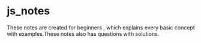 # js_notes
These notes are created for beginners , which explains every basic concept with examples.These notes also has questions with solutions.
